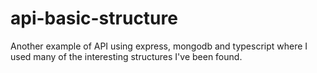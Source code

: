 # api-basic-structure
Another example of API using express, mongodb and typescript where I used many of the interesting structures I've been found.
